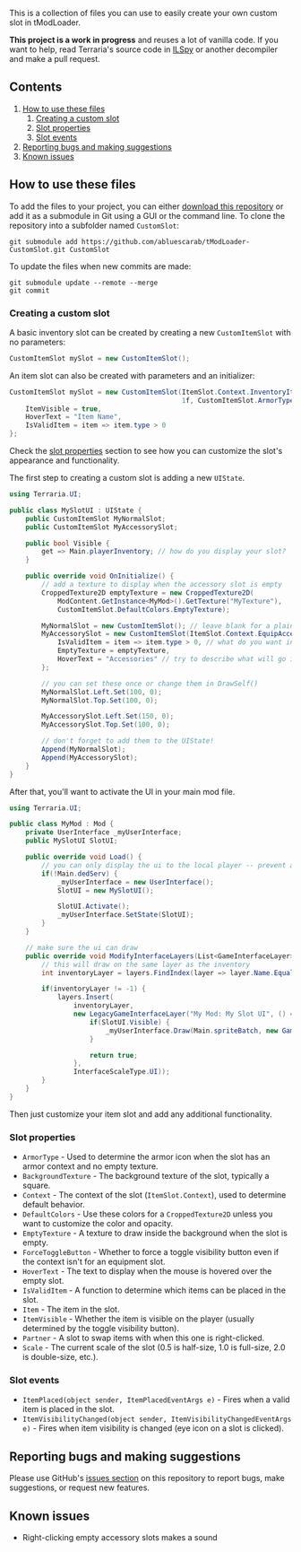 ﻿This is a collection of files you can use to easily create your own custom slot in tModLoader.

**This project is a work in progress** and reuses a lot of vanilla code. If you want to help, read Terraria's source code in [ILSpy](https://github.com/icsharpcode/ILSpy) or another decompiler and make a pull request.

## Contents
1. [How to use these files](#how-to-use-these-files)
    1. [Creating a custom slot](#creating-a-custom-slot)
    2. [Slot properties](#slot-properties)
    3. [Slot events](#slot-events)
2. [Reporting bugs and making suggestions](#reporting-bugs-and-making-suggestions)
3. [Known issues](#known-issues)

## How to use these files
To add the files to your project, you can either [download this repository](https://github.com/abluescarab/tModLoader-CustomSlot/archive/master.zip) or add it as a submodule in Git using a GUI or the command line. To clone the repository into a subfolder named `CustomSlot`:
```
git submodule add https://github.com/abluescarab/tModLoader-CustomSlot.git CustomSlot
```

To update the files when new commits are made:
```
git submodule update --remote --merge
git commit
```

### Creating a custom slot
A basic inventory slot can be created by creating a new `CustomItemSlot` with no parameters:
```csharp
CustomItemSlot mySlot = new CustomItemSlot();
```
An item slot can also be created with parameters and an initializer:
```csharp
CustomItemSlot mySlot = new CustomItemSlot(ItemSlot.Context.InventoryItem,
                                           1f, CustomItemSlot.ArmorType.Head) {
    ItemVisible = true,
    HoverText = "Item Name",
    IsValidItem = item => item.type > 0
};
```
Check the [slot properties](#slot-properties) section to see how you can customize the slot's appearance and functionality.

The first step to creating a custom slot is adding a new `UIState`.
```csharp
using Terraria.UI;

public class MySlotUI : UIState {
    public CustomItemSlot MyNormalSlot;
    public CustomItemSlot MyAccessorySlot;

    public bool Visible {
        get => Main.playerInventory; // how do you display your slot?
    }

    public override void OnInitialize() {
        // add a texture to display when the accessory slot is empty
        CroppedTexture2D emptyTexture = new CroppedTexture2D(
            ModContent.GetInstance<MyMod>().GetTexture("MyTexture"),
            CustomItemSlot.DefaultColors.EmptyTexture);

        MyNormalSlot = new CustomItemSlot(); // leave blank for a plain inventory space
        MyAccessorySlot = new CustomItemSlot(ItemSlot.Context.EquipAccessory, 0.85f) {
            IsValidItem = item => item.type > 0, // what do you want in the slot?
            EmptyTexture = emptyTexture,
            HoverText = "Accessories" // try to describe what will go into the slot
        };

        // you can set these once or change them in DrawSelf()
        MyNormalSlot.Left.Set(100, 0);
        MyNormalSlot.Top.Set(100, 0);

        MyAccessorySlot.Left.Set(150, 0);
        MyAccessorySlot.Top.Set(100, 0);

        // don't forget to add them to the UIState!
        Append(MyNormalSlot);
        Append(MyAccessorySlot);
    }
}
```
After that, you'll want to activate the UI in your main mod file.
```csharp
using Terraria.UI;

public class MyMod : Mod {
    private UserInterface _myUserInterface;
    public MySlotUI SlotUI;

    public override void Load() {
        // you can only display the ui to the local player -- prevent an error message!
        if(!Main.dedServ) {
            _myUserInterface = new UserInterface();
            SlotUI = new MySlotUI();

            SlotUI.Activate();
            _myUserInterface.SetState(SlotUI);
        }
    }

    // make sure the ui can draw
    public override void ModifyInterfaceLayers(List<GameInterfaceLayer> layers) {
        // this will draw on the same layer as the inventory
        int inventoryLayer = layers.FindIndex(layer => layer.Name.Equals("Vanilla: Inventory"));

        if(inventoryLayer != -1) {
            layers.Insert(
                inventoryLayer,
                new LegacyGameInterfaceLayer("My Mod: My Slot UI", () => {
                    if(SlotUI.Visible) {
                        _myUserInterface.Draw(Main.spriteBatch, new GameTime());
                    }

                    return true;
                },
                InterfaceScaleType.UI));
        }
    }
}
```
Then just customize your item slot and add any additional functionality.

### Slot properties
* `ArmorType` - Used to determine the armor icon when the slot has an armor context and no empty texture.
* `BackgroundTexture` - The background texture of the slot, typically a square.
* `Context` - The context of the slot (`ItemSlot.Context`), used to determine default behavior.
* `DefaultColors` - Use these colors for a `CroppedTexture2D` unless you want to customize the color and opacity.
* `EmptyTexture` - A texture to draw inside the background when the slot is empty.
* `ForceToggleButton` - Whether to force a toggle visibility button even if the context isn't for an equipment slot.
* `HoverText` - The text to display when the mouse is hovered over the empty slot.
* `IsValidItem` - A function to determine which items can be placed in the slot.
* `Item` - The item in the slot.
* `ItemVisible` - Whether the item is visible on the player (usually determined by the toggle visibility button).
* `Partner` - A slot to swap items with when this one is right-clicked.
* `Scale` - The current scale of the slot (0.5 is half-size, 1.0 is full-size, 2.0 is double-size, etc.).

### Slot events
* `ItemPlaced(object sender, ItemPlacedEventArgs e)` - Fires when a valid item is placed in the slot.
* `ItemVisibilityChanged(object sender, ItemVisibilityChangedEventArgs e)` - Fires when item visibility is changed (eye icon on a slot is clicked).

## Reporting bugs and making suggestions
Please use GitHub's [issues section](https://github.com/abluescarab/tModLoader-CustomSlot/issues) on this repository to report bugs, make suggestions, or request new features.

## Known issues
* Right-clicking empty accessory slots makes a sound
